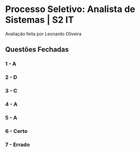 # Processo Seletivo: Analista de Sistemas | S2 IT

Avaliação feita por Leonardo Oliveira

## Questões Fechadas

### 1 - A
### 2 - D
### 3 - C
### 4 - A
### 5 - A
### 6 - Certo
### 7 - Errado

